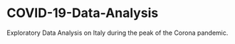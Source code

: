 # COVID-19-Data-Analysis

Exploratory Data Analysis on Italy during the peak of the Corona pandemic.
<div class="flourish-embed flourish-bar-chart-race" data-src="visualisation/3099006" data-url="https://flo.uri.sh/visualisation/3099006/embed"><script src="https://public.flourish.studio/resources/embed.js"></script></div>
